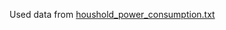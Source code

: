 Used data from [houshold_power_consumption.txt](https://archive.ics.uci.edu/dataset/235/individual+household+electric+power+consumption)
